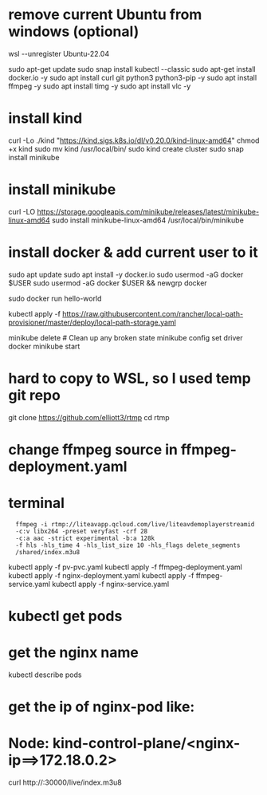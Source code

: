 # remove current Ubuntu from windows (optional)
wsl --unregister Ubuntu-22.04

sudo apt-get update
sudo snap install kubectl --classic
sudo apt-get install docker.io -y
sudo apt install curl git python3 python3-pip -y
sudo apt  install ffmpeg -y
sudo apt install timg -y
sudo apt install vlc -y

# install kind
curl -Lo ./kind "https://kind.sigs.k8s.io/dl/v0.20.0/kind-linux-amd64"
chmod +x kind
sudo mv kind /usr/local/bin/
sudo kind create cluster
sudo snap install minikube

# install minikube
curl -LO https://storage.googleapis.com/minikube/releases/latest/minikube-linux-amd64
sudo install minikube-linux-amd64 /usr/local/bin/minikube

# install docker & add current user to it
sudo apt update
sudo apt install -y docker.io
sudo usermod -aG docker $USER
sudo usermod -aG docker $USER && newgrp docker


sudo docker run hello-world

kubectl apply -f https://raw.githubusercontent.com/rancher/local-path-provisioner/master/deploy/local-path-storage.yaml


minikube delete              # Clean up any broken state
minikube config set driver docker
minikube start

# hard to copy to WSL, so I used temp git repo
git clone https://github.com/elliott3/rtmp
cd rtmp

# change ffmpeg source in ffmpeg-deployment.yaml

# terminal
      ffmpeg -i rtmp://liteavapp.qcloud.com/live/liteavdemoplayerstreamid
      -c:v libx264 -preset veryfast -crf 28
      -c:a aac -strict experimental -b:a 128k
      -f hls -hls_time 4 -hls_list_size 10 -hls_flags delete_segments
      /shared/index.m3u8


kubectl apply -f pv-pvc.yaml
kubectl apply -f ffmpeg-deployment.yaml
kubectl apply -f nginx-deployment.yaml
kubectl apply -f ffmpeg-service.yaml
kubectl apply -f nginx-service.yaml


# kubectl get pods
# get the nginx name
kubectl describe pods <nginx-pod>

# get the ip of nginx-pod like:
# Node: kind-control-plane/<nginx-ip==>172.18.0.2>

curl http://<nginx-ip>:30000/live/index.m3u8

